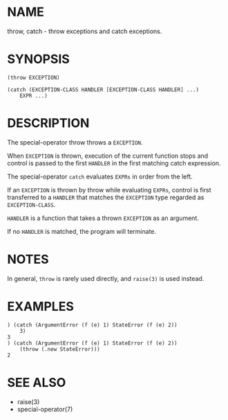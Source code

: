 # NAME
throw, catch - throw exceptions and catch exceptions.

# SYNOPSIS

    (throw EXCEPTION)
    
    (catch (EXCEPTION-CLASS HANDLER [EXCEPTION-CLASS HANDLER] ...)
        EXPR ...)

# DESCRIPTION
The special-operator throw throws a `EXCEPTION`.

When `EXCEPTION` is thrown, execution of the current function stops and control is passed to the first `HANDLER` in the first matching catch expression.

The special-operator `catch` evaluates `EXPRs` in order from the left.

If an `EXCEPTION` is thrown by throw while evaluating `EXPRs`, control is first transferred to a `HANDLER` that matches the `EXCEPTION` type regarded as `EXCEPTION-CLASS`.

`HANDLER` is a function that takes a thrown `EXCEPTION` as an argument.

If no `HANDLER` is matched, the program will terminate.

# NOTES
In general, `throw` is rarely used directly, and `raise(3)` is used instead.

# EXAMPLES

    ) (catch (ArgumentError (f (e) 1) StateError (f (e) 2))
        3)
    3
    ) (catch (ArgumentError (f (e) 1) StateError (f (e) 2))
        (throw (.new StateError)))
    2

# SEE ALSO
- raise(3)
- special-operator(7)
